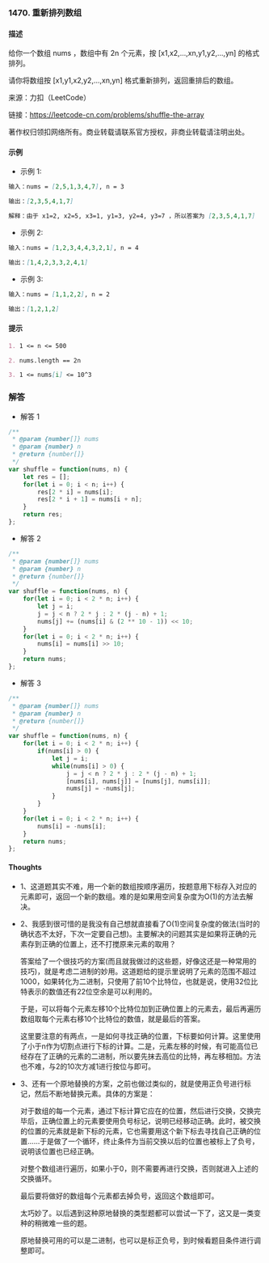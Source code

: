 ### 1470. 重新排列数组

#### 描述

给你一个数组 nums ，数组中有 2n 个元素，按 [x1,x2,...,xn,y1,y2,...,yn] 的格式排列。

请你将数组按 [x1,y1,x2,y2,...,xn,yn] 格式重新排列，返回重排后的数组。

来源：力扣（LeetCode）

链接：https://leetcode-cn.com/problems/shuffle-the-array

著作权归领扣网络所有。商业转载请联系官方授权，非商业转载请注明出处。

#### 示例

+ 示例 1:
```md
输入：nums = [2,5,1,3,4,7], n = 3

输出：[2,3,5,4,1,7] 

解释：由于 x1=2, x2=5, x3=1, y1=3, y2=4, y3=7 ，所以答案为 [2,3,5,4,1,7]
```
+ 示例 2:
```md
输入：nums = [1,2,3,4,4,3,2,1], n = 4

输出：[1,4,2,3,3,2,4,1]
```
+ 示例 3:
```md
输入：nums = [1,1,2,2], n = 2

输出：[1,2,1,2]
```


#### 提示
```md
1. 1 <= n <= 500

2. nums.length == 2n

3. 1 <= nums[i] <= 10^3
```

### 解答

+ 解答 1
```js
/**
 * @param {number[]} nums
 * @param {number} n
 * @return {number[]}
 */
var shuffle = function(nums, n) {
    let res = [];
    for(let i = 0; i < n; i++) {
        res[2 * i] = nums[i];
        res[2 * i + 1] = nums[i + n];
    }
    return res;
};
```

+ 解答 2
```js
/**
 * @param {number[]} nums
 * @param {number} n
 * @return {number[]}
 */
var shuffle = function(nums, n) {
    for(let i = 0; i < 2 * n; i++) {
        let j = i;
        j = j < n ? 2 * j : 2 * (j - n) + 1;
        nums[j] += (nums[i] & (2 ** 10 - 1)) << 10;
    }
    for(let i = 0; i < 2 * n; i++) {
        nums[i] = nums[i] >> 10;
    }
    return nums;
};
```

+ 解答 3
```js
/**
 * @param {number[]} nums
 * @param {number} n
 * @return {number[]}
 */
var shuffle = function(nums, n) {
    for(let i = 0; i < 2 * n; i++) {
        if(nums[i] > 0) {
            let j = i;
            while(nums[i] > 0) {
                j = j < n ? 2 * j : 2 * (j - n) + 1;
                [nums[i], nums[j]] = [nums[j], nums[i]];
                nums[j] = -nums[j];
            }
        }
    }
    for(let i = 0; i < 2 * n; i++) {
        nums[i] = -nums[i];
    }
    return nums;
};
```

#### Thoughts

+ 1、这道题其实不难，用一个新的数组按顺序遍历，按题意用下标存入对应的元素即可，返回一个新的数组。难的是如果用空间复杂度为O(1)的方法去解决。

+ 2、我感到很可惜的是我没有自己想就直接看了O(1)空间复杂度的做法(当时的确状态不太好，下次一定要自己想)。主要解决的问题其实是如果将正确的元素存到正确的位置上，还不打搅原来元素的取用？

  答案给了一个很技巧的方案(而且就我做过的这些题，好像这还是一种常用的技巧)，就是考虑二进制的妙用。这道题给的提示里说明了元素的范围不超过1000，如果转化为二进制，只使用了前10个比特位，也就是说，使用32位比特表示的数值还有22位空余是可以利用的。

  于是，可以将每个元素左移10个比特位加到正确位置上的元素去，最后再遍历数组取每个元素右移10个比特位的数值，就是最后的答案。

  这里要注意的有两点，一是如何寻找正确的位置，下标要如何计算。这里使用了小于n作为切割点进行下标的计算。二是，元素左移的时候，有可能高位已经存在了正确的元素的二进制，所以要先抹去高位的比特，再左移相加。方法也不难，与2的10次方减1进行按位与即可。

+ 3、还有一个原地替换的方案，之前也做过类似的，就是使用正负号进行标记，然后不断地替换元素。具体的方案是：

  对于数组的每一个元素，通过下标计算它应在的位置，然后进行交换，交换完毕后，正确位置上的元素要使用负号标记，说明已经移动正确。此时，被交换的位置的元素就是新下标的元素，它也需要用这个新下标去寻找自己正确的位置……于是做了一个循环，终止条件为当前交换以后的位置也被标上了负号，说明该位置也已经正确。

  对整个数组进行遍历，如果小于0，则不需要再进行交换，否则就进入上述的交换循环。

  最后要将做好的数组每个元素都去掉负号，返回这个数组即可。

  太巧妙了。以后遇到这种原地替换的类型题都可以尝试一下了，这又是一类变种的稍微难一些的题。

  原地替换可用的可以是二进制，也可以是标正负号，到时候看题目条件进行调整即可。